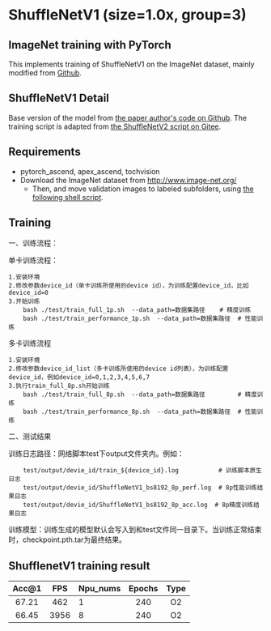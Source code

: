 # ShuffleNetV1 (size=1.0x, group=3)

## ImageNet training with PyTorch

This implements training of ShuffleNetV1 on the ImageNet dataset, mainly modified from [Github](https://github.com/pytorch/examples/tree/master/imagenet).

## ShuffleNetV1 Detail

Base version of the model from [the paper author's code on Github](https://github.com/megvii-model/ShuffleNet-Series/tree/master/ShuffleNetV1).
The training script is adapted from [the ShuffleNetV2 script on Gitee](https://gitee.com/ascend/modelzoo/tree/master/built-in/PyTorch/Official/cv/image_classification/Shufflenetv2_for_PyTorch).

## Requirements

- pytorch_ascend, apex_ascend, tochvision
- Download the ImageNet dataset from http://www.image-net.org/
    - Then, and move validation images to labeled subfolders, using [the following shell script](https://raw.githubusercontent.com/soumith/imagenetloader.torch/master/valprep.sh).

## Training
一、训练流程：
        
单卡训练流程：

    1.安装环境
    2.修改参数device_id（单卡训练所使用的device id），为训练配置device_id，比如device_id=0
    3.开始训练
        bash ./test/train_full_1p.sh  --data_path=数据集路径    # 精度训练
        bash ./test/train_performance_1p.sh  --data_path=数据集路径  # 性能训练


多卡训练流程

    1.安装环境
    2.修改参数device_id_list（多卡训练所使用的device id列表），为训练配置device_id，例如device_id=0,1,2,3,4,5,6,7
    3.执行train_full_8p.sh开始训练
        bash ./test/train_full_8p.sh  --data_path=数据集路径         # 精度训练
        bash ./test/train_performance_8p.sh  --data_path=数据集路径  # 性能训练
            
二、测试结果
    
训练日志路径：网络脚本test下output文件夹内。例如：

        test/output/devie_id/train_${device_id}.log           # 训练脚本原生日志
        test/output/devie_id/ShuffleNetV1_bs8192_8p_perf.log  # 8p性能训练结果日志
        test/output/devie_id/ShuffleNetV1_bs8192_8p_acc.log  # 8p精度训练结果日志

训练模型：训练生成的模型默认会写入到和test文件同一目录下。当训练正常结束时，checkpoint.pth.tar为最终结果。


## ShufflenetV1 training result

| Acc@1    | FPS       | Npu_nums| Epochs   | Type     |
| :------: | :------:  | :------ | :------: | :------: |
| 67.21    | 462       | 1       | 240      | O2       |
| 66.45    | 3956      | 8       | 240      | O2       |
